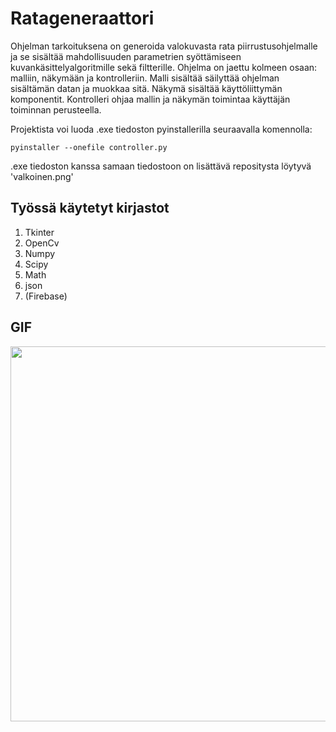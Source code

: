 # Ratageneraattori

Ohjelman tarkoituksena on generoida valokuvasta rata piirrustusohjelmalle ja se sisältää mahdollisuuden parametrien syöttämiseen kuvankäsittelyalgoritmille sekä filtterille.  Ohjelma on jaettu kolmeen osaan: malliin, näkymään ja kontrolleriin. Malli sisältää säilyttää ohjelman sisältämän datan ja muokkaa sitä. Näkymä sisältää käyttöliittymän komponentit. Kontrolleri ohjaa mallin ja näkymän toimintaa käyttäjän toiminnan perusteella.

Projektista voi luoda .exe tiedoston pyinstallerilla seuraavalla komennolla:
```
pyinstaller --onefile controller.py
```
.exe tiedoston kanssa samaan tiedostoon on lisättävä repositysta löytyvä 'valkoinen.png'

## Työssä käytetyt kirjastot

1. Tkinter
2. OpenCv
3. Numpy
4. Scipy
5. Math
6. json
7. (Firebase)



## GIF
<img src="https://github.com/svhein/gif/blob/main/lentsikka2.gif" height="600" width="800" />
